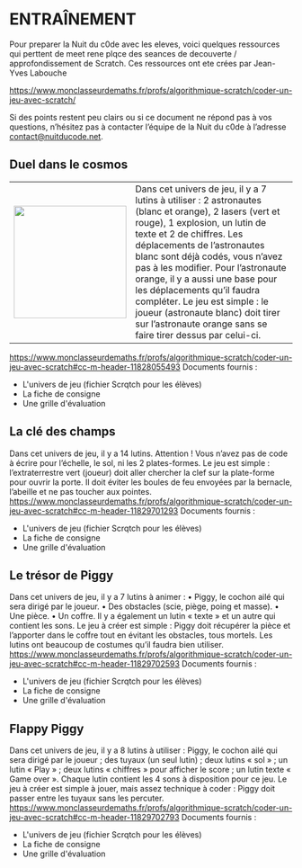 # ENTRAÎNEMENT

Pour preparer la Nuit du c0de avec les eleves, voici quelques ressources qui perttent de meet rene plqce des seances de decouverte / approfondissement de Scratch. Ces ressources ont ete crées par Jean-Yves Labouche 


https://www.monclasseurdemaths.fr/profs/algorithmique-scratch/coder-un-jeu-avec-scratch/

Si des points restent peu clairs ou si ce document ne répond pas à vos questions, n’hésitez pas à contacter l’équipe de la Nuit du c0de à l’adresse contact@nuitducode.net.

## Duel dans le cosmos
<table><tr><td>
<img src="https://image.jimcdn.com/app/cms/image/transf/none/path/s48d2c67906fe2297/image/ic20353e30a32866f/version/1632487882/image.jpg" width="200" />
</td><td>
Dans cet univers de jeu, il y a 7 lutins à utiliser : 2 astronautes (blanc et orange), 2 lasers (vert et rouge), 1
explosion, un lutin de texte et 2 de chiffres. Les déplacements de l’astronautes blanc sont déjà codés, vous
n’avez pas à les modifier. Pour l’astronaute orange, il y a aussi une base pour les déplacements qu’il faudra
compléter.
Le jeu est simple : le joueur (astronaute blanc) doit tirer sur l’astronaute orange sans se faire tirer dessus
par celui-ci.
</td></tr></table>

https://www.monclasseurdemaths.fr/profs/algorithmique-scratch/coder-un-jeu-avec-scratch#cc-m-header-11828055493
Documents fournis :
* L'univers de jeu (fichier Scrqtch pour les élèves)
* La fiche de consigne
* Une grille d'évaluation


## La clé des champs
Dans cet univers de jeu, il y a 14 lutins.
Attention ! Vous n’avez pas de code à écrire pour l’échelle, le sol, ni les 2 plates-formes.
Le jeu est simple : l’extraterrestre vert (joueur) doit aller chercher la clef sur la plate-forme pour ouvrir la
porte. Il doit éviter les boules de feu envoyées par la bernacle, l’abeille et ne pas toucher aux pointes.
https://www.monclasseurdemaths.fr/profs/algorithmique-scratch/coder-un-jeu-avec-scratch#cc-m-header-11829701293
Documents fournis :
* L'univers de jeu (fichier Scrqtch pour les élèves)
* La fiche de consigne
* Une grille d'évaluation


## Le trésor de Piggy
Dans cet univers de jeu, il y a 7 lutins à animer :
• Piggy, le cochon ailé qui sera dirigé par le joueur.
• Des obstacles (scie, piège, poing et masse).
• Une pièce.
• Un coffre.
Il y a également un lutin « texte » et un autre qui contient les sons.
Le jeu à créer est simple : Piggy doit récupérer la pièce et l’apporter dans le coffre tout en évitant les
obstacles, tous mortels. Les lutins ont beaucoup de costumes qu’il faudra bien utiliser.
https://www.monclasseurdemaths.fr/profs/algorithmique-scratch/coder-un-jeu-avec-scratch#cc-m-header-11829702593
Documents fournis :
* L'univers de jeu (fichier Scrqtch pour les élèves)
* La fiche de consigne
* Une grille d'évaluation


## Flappy Piggy
Dans cet univers de jeu, il y a 8 lutins à utiliser : Piggy, le cochon ailé qui sera dirigé par
le joueur ; des tuyaux (un seul lutin) ; deux lutins « sol » ; un lutin « Play » ; deux lutins
« chiffres » pour afficher le score ; un lutin texte « Game over ». Chaque lutin contient
les 4 sons à disposition pour ce jeu. Le jeu à créer est simple à jouer, mais assez
technique à coder : Piggy doit passer entre les tuyaux sans les percuter.
https://www.monclasseurdemaths.fr/profs/algorithmique-scratch/coder-un-jeu-avec-scratch#cc-m-header-11829702793
Documents fournis :
* L'univers de jeu (fichier Scrqtch pour les élèves)
* La fiche de consigne
* Une grille d'évaluation